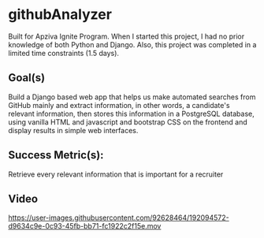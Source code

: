 # githubAnalyzer
Built for Apziva Ignite Program.
When I started this project, I had no prior knowledge of both Python and Django. 
Also, this project was completed in a limited time constraints (1.5 days).


## Goal(s)
Build a Django based web app that helps us make automated searches from GitHub mainly and extract information, in other words, a candidate's relevant information, then stores this information in a PostgreSQL database, using vanilla HTML and javascript and bootstrap CSS on the frontend and display results in simple web interfaces.

## Success Metric(s):
Retrieve every relevant information that is important for a recruiter

## Video 
https://user-images.githubusercontent.com/92628464/192094572-d9634c9e-0c93-45fb-bb71-fc1922c2f15e.mov

